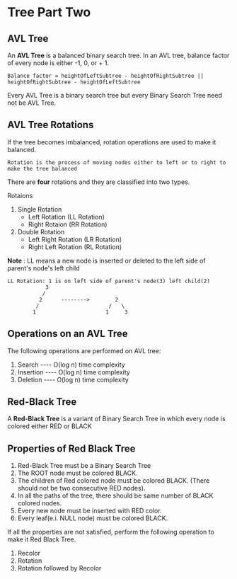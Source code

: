 # Tree Part Two

## AVL Tree

An **AVL Tree** is a balanced binary search tree. In an AVL tree, balance factor of every node is either -1, 0, or + 1.

`Balance factor = heightOfLeftSubtree - heightOfRightSubtree || heightOfRightSubtree - heightOfLeftSubtree`

Every AVL Tree is a binary search tree but every Binary Search Tree need not be AVL Tree.

## AVL Tree Rotations

If the tree becomes imbalanced, rotation operations are used to make it balanced.

`Rotation is the process of moving nodes either to left or to right to make the tree balanced`

There are **four** rotations and they are classified into two types.

Rotaions

1. Single Rotation
    - Left Rotation (LL Rotation)
    - Right Rotaion (RR Rotation)
2. Double Rotation
    - Left Right Rotation (LR Rotation)
    - Right Left Rotation (RL Rotation)

**Note** : LL means a new node is inserted or deleted to the left side of parent's node's left child

```shell
LL Rotation: 1 is on left side of parent's node(3) left child(2)
            3
           /
          2      -------->        2
         /                      /   \
        1                      1     3
```

## Operations on an AVL Tree

The following operations are performed on AVL tree:

1. Search ---- O(log n) time complexity
2. Insertion ---- O(log n) time complexity
3. Deletion ---- O(log n) time complexity

## Red-Black Tree

A **Red-Black Tree** is a variant of Binary Search Tree in which every node is colored either RED or BLACK

## Properties of Red Black Tree

1. Red-Black Tree must be a Binary Search Tree
2. The ROOT node must be colored BLACK.
3. The children of Red colored node must be colored BLACK. (There should not be two consecutive RED nodes).
4. In all the paths of the tree, there should be same number of BLACK colored nodes.
5. Every new node must be inserted with RED color.
6. Every leaf(e.i. NULL node) must be colored BLACK.

If all the properties are not satisfied, perform the following operation to make it Red Black Tree.

1. Recolor
2. Rotation
3. Rotation followed by Recolor